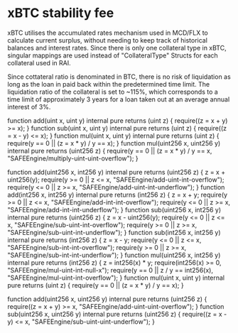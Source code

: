 # xBTC stability fee

xBTC utilises the accumulated rates mechanism used in MCD/FLX to calculate current surplus,
without needing to keep track of historical balances and interest rates. Since there is only one collateral type in xBTC,
singular mappings are used instead of "CollateralType" Structs for each collateral used in RAI.

Since cottateral ratio is denominated in BTC, there is no risk of liquidation as long as the loan in paid back within the predetermined time limit. The liquidation ratio of the collateral is set to ~115%, which corresponds to a time limit of approximately 3 years for a loan taken out at an average annual interest of 3%.

function add(uint x, uint y) internal pure returns (uint z) {
    require((z = x + y) >= x);
}
function sub(uint x, uint y) internal pure returns (uint z) {
    require((z = x - y) <= x);
}
function mul(uint x, uint y) internal pure returns (uint z) {
    require(y == 0 || (z = x * y) / y == x);
}
function mul(uint256 x, uint256 y) internal pure returns (uint256 z) {
    require(y == 0 || (z = x * y) / y == x, "SAFEEngine/multiply-uint-uint-overflow");
}



function add(uint256 x, int256 y) internal pure returns (uint256 z) {
    z = x + uint256(y);
    require(y >= 0 || z <= x, "SAFEEngine/add-uint-int-overflow");
    require(y <= 0 || z >= x, "SAFEEngine/add-uint-int-underflow");
}
function add(int256 x, int256 y) internal pure returns (int256 z) {
    z = x + y;
    require(y >= 0 || z <= x, "SAFEEngine/add-int-int-overflow");
    require(y <= 0 || z >= x, "SAFEEngine/add-int-int-underflow");
}
function sub(uint256 x, int256 y) internal pure returns (uint256 z) {
    z = x - uint256(y);
    require(y <= 0 || z <= x, "SAFEEngine/sub-uint-int-overflow");
    require(y >= 0 || z >= x, "SAFEEngine/sub-uint-int-underflow");
}
function sub(int256 x, int256 y) internal pure returns (int256 z) {
    z = x - y;
    require(y <= 0 || z <= x, "SAFEEngine/sub-int-int-overflow");
    require(y >= 0 || z >= x, "SAFEEngine/sub-int-int-underflow");
}
function mul(uint256 x, int256 y) internal pure returns (int256 z) {
    z = int256(x) * y;
    require(int256(x) >= 0, "SAFEEngine/mul-uint-int-null-x");
    require(y == 0 || z / y == int256(x), "SAFEEngine/mul-uint-int-overflow");
}
function mul(uint x, uint y) internal pure returns (uint z) {
    require(y == 0 || (z = x * y) / y == x);
}

function add(uint256 x, uint256 y) internal pure returns (uint256 z) {
    require((z = x + y) >= x, "SAFEEngine/add-uint-uint-overflow");
}
function sub(uint256 x, uint256 y) internal pure returns (uint256 z) {
    require((z = x - y) <= x, "SAFEEngine/sub-uint-uint-underflow");
}
